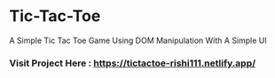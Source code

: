 # Tic-Tac-Toe
A Simple Tic Tac Toe Game Using DOM Manipulation With A Simple UI

### Visit Project Here : https://tictactoe-rishi111.netlify.app/
